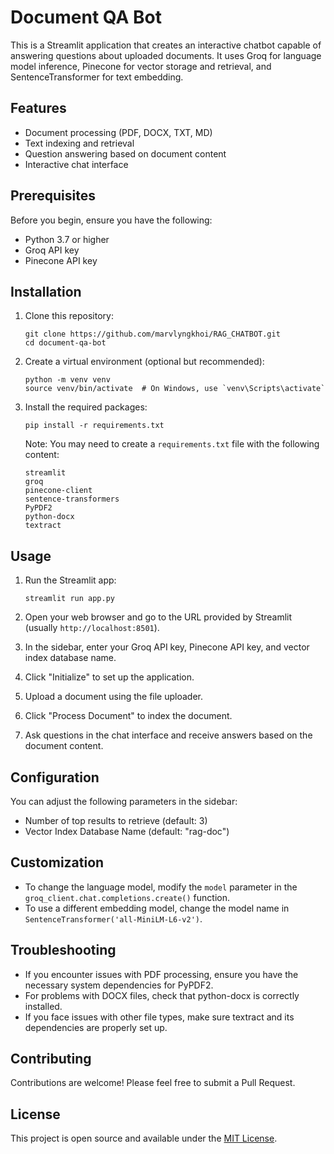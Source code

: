 # Document QA Bot

This is a Streamlit application that creates an interactive chatbot capable of answering questions about uploaded documents. It uses Groq for language model inference, Pinecone for vector storage and retrieval, and SentenceTransformer for text embedding.

## Features

- Document processing (PDF, DOCX, TXT, MD)
- Text indexing and retrieval
- Question answering based on document content
- Interactive chat interface

## Prerequisites

Before you begin, ensure you have the following:

- Python 3.7 or higher
- Groq API key
- Pinecone API key

## Installation

1. Clone this repository:
   ```
   git clone https://github.com/marvlyngkhoi/RAG_CHATBOT.git
   cd document-qa-bot
   ```

2. Create a virtual environment (optional but recommended):
   ```
   python -m venv venv
   source venv/bin/activate  # On Windows, use `venv\Scripts\activate`
   ```

3. Install the required packages:
   ```
   pip install -r requirements.txt
   ```

   Note: You may need to create a `requirements.txt` file with the following content:

   ```
   streamlit
   groq
   pinecone-client
   sentence-transformers
   PyPDF2
   python-docx
   textract
   ```

## Usage

1. Run the Streamlit app:
   ```
   streamlit run app.py
   ```

2. Open your web browser and go to the URL provided by Streamlit (usually `http://localhost:8501`).

3. In the sidebar, enter your Groq API key, Pinecone API key, and vector index database name.

4. Click "Initialize" to set up the application.

5. Upload a document using the file uploader.

6. Click "Process Document" to index the document.

7. Ask questions in the chat interface and receive answers based on the document content.

## Configuration

You can adjust the following parameters in the sidebar:

- Number of top results to retrieve (default: 3)
- Vector Index Database Name (default: "rag-doc")

## Customization

- To change the language model, modify the `model` parameter in the `groq_client.chat.completions.create()` function.
- To use a different embedding model, change the model name in `SentenceTransformer('all-MiniLM-L6-v2')`.

## Troubleshooting

- If you encounter issues with PDF processing, ensure you have the necessary system dependencies for PyPDF2.
- For problems with DOCX files, check that python-docx is correctly installed.
- If you face issues with other file types, make sure textract and its dependencies are properly set up.

## Contributing

Contributions are welcome! Please feel free to submit a Pull Request.

## License

This project is open source and available under the [MIT License](LICENSE).

